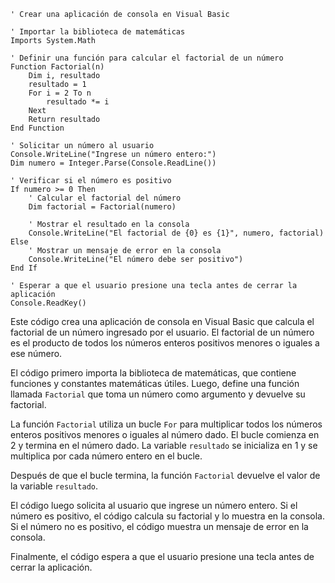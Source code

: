 ```visual basic
' Crear una aplicación de consola en Visual Basic

' Importar la biblioteca de matemáticas
Imports System.Math

' Definir una función para calcular el factorial de un número
Function Factorial(n)
    Dim i, resultado
    resultado = 1
    For i = 2 To n
        resultado *= i
    Next
    Return resultado
End Function

' Solicitar un número al usuario
Console.WriteLine("Ingrese un número entero:")
Dim numero = Integer.Parse(Console.ReadLine())

' Verificar si el número es positivo
If numero >= 0 Then
    ' Calcular el factorial del número
    Dim factorial = Factorial(numero)

    ' Mostrar el resultado en la consola
    Console.WriteLine("El factorial de {0} es {1}", numero, factorial)
Else
    ' Mostrar un mensaje de error en la consola
    Console.WriteLine("El número debe ser positivo")
End If

' Esperar a que el usuario presione una tecla antes de cerrar la aplicación
Console.ReadKey()
```

Este código crea una aplicación de consola en Visual Basic que calcula el factorial de un número ingresado por el usuario. El factorial de un número es el producto de todos los números enteros positivos menores o iguales a ese número.

El código primero importa la biblioteca de matemáticas, que contiene funciones y constantes matemáticas útiles. Luego, define una función llamada `Factorial` que toma un número como argumento y devuelve su factorial.

La función `Factorial` utiliza un bucle `For` para multiplicar todos los números enteros positivos menores o iguales al número dado. El bucle comienza en 2 y termina en el número dado. La variable `resultado` se inicializa en 1 y se multiplica por cada número entero en el bucle.

Después de que el bucle termina, la función `Factorial` devuelve el valor de la variable `resultado`.

El código luego solicita al usuario que ingrese un número entero. Si el número es positivo, el código calcula su factorial y lo muestra en la consola. Si el número no es positivo, el código muestra un mensaje de error en la consola.

Finalmente, el código espera a que el usuario presione una tecla antes de cerrar la aplicación.